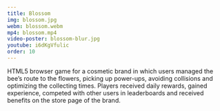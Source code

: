```yaml
---
title: Blossom
img: blossom.jpg
webm: blossom.webm
mp4: blossom.mp4
video-poster: blossom-blur.jpg
youtube: i6dKgVfulic
order: 10
---
```

HTML5 browser game for a cosmetic brand in which users managed the bee’s route to the flowers, picking up power-ups, avoiding collisions and optimizing the collecting times. Players received daily rewards, gained experience, competed with other users in leaderboards and received benefits on the store page of the brand.
